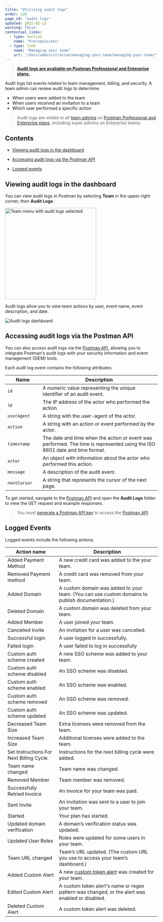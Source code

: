 ```yaml
---
title: "Utilizing audit logs"
order: 126
page_id: "audit_logs"
updated: 2022-02-13
warning: false
contextual_links:
  - type: section
    name: "Prerequisites"
  - type: link
    name: "Managing your team"
    url: "/docs/administration/managing-your-team/managing-your-team/"
---
```


> __[Audit logs are available on Postman Professional and Enterprise plans.](https://www.postman.com/pricing)__

Audit logs list events related to team management, billing, and security. A team admin can review audit logs to determine:

* When users were added to the team
* When users received an invitation to a team
* Which user performed a specific action

> Audit logs are visible to all [team admins](/docs/collaborating-in-postman/roles-and-permissions/#team-roles) on [Postman Professional and Enterprise plans](https://www.postman.com/pricing), including super admins on Enterprise teams.

## Contents

* [Viewing audit logs in the dashboard](#viewing-audit-logs-in-the-dashboard)

* [Accessing audit logs via the Postman API](#accessing-audit-logs-via-the-postman-api)

* [Logged events](#logged-events)

## Viewing audit logs in the dashboard

You can view audit logs in Postman by selecting **Team** in the upper-right corner, then **Audit Logs**.

<img alt="Team menu with audit logs selected" src="https://assets.postman.com/postman-docs/menu-select-audit-logs-v9.13.0.jpg" width="300px"/>

Audit logs allow you to view team actions by user, event name, event description, and date.

<img alt="Audit logs dashboard" src="https://assets.postman.com/postman-docs/audit-logs-v9.13.0.jpg"/>

## Accessing audit logs via the Postman API

You can also access audit logs via the [Postman API](https://www.postman.com/postman/workspace/postman-public-workspace/documentation/12959542-c8142d51-e97c-46b6-bd77-52bb66712c9a), allowing you to integrate Postman's audit logs with your security information and event management (SIEM) tools.

Each audit log event contains the following attributes:

| <div style="width:100px">Name</div> | Description |
| --- | --- |
| `id` | A numeric value representing the unique identifier of an audit event. |
| `ip` | The IP address of the actor who performed the action. |
| `userAgent` | A string with the user-agent of the actor. |
| `action` | A string with an action or event performed by the actor. |
| `timestamp` | The date and time when the action or event was performed. The time is represented using the ISO 8601 date and time format. |
| `actor` | An object with information about the actor who performed this action. |
| `message` | A description of the audit event. |
| `nextCursor` | A string that represents the cursor of the next page. |

To get started, navigate to the [Postman API](https://www.postman.com/postman/workspace/postman-public-workspace/documentation/12959542-c8142d51-e97c-46b6-bd77-52bb66712c9a) and open the **Audit Logs** folder to view the GET request and example responses.

> You must [generate a Postman API key](/docs/developer/intro-api/#generating-a-postman-api-key) to access the [Postman API](/docs/developer/intro-api/).

## Logged Events

Logged events include the following actions.

| Action name  | Description |
| ------------- | ------------- |
| Added Payment Method  | A new credit card was added to the your team.  |
| Removed Payment method   | A credit card was removed from your team.  |
| Added Domain   | A custom domain was added to your team. (You can use custom domains to publish documentation.)  |
| Deleted Domain  | A custom domain was deleted from your team.  |
| Added Member   | A user joined your team.   |
| Cancelled Invite   | An invitation for a user was cancelled.   |
| Successful login   | A user logged in successfully.   |
| Failed login   | A user failed to log in successfully  |
| Custom auth scheme created| A new SSO scheme was added to your team.  |
| Custom auth scheme disabled  | An SSO scheme was disabled. |
| Custom auth scheme enabled | An SSO scheme was enabled.  |
| Custom auth scheme removed  | An SSO scheme was removed.  |
| Custom auth scheme updated  | An SSO scheme was updated.|
| Decreased Team Size  | Extra licenses were removed from the team. |
| Increased Team Size | Additional licenses were added to the team.  |
| Set Instructions For Next Billing Cycle  | Instructions for the next billing cycle were added.|
| Team name changed  | Team name was changed.  |
| Removed Member  | Team member was removed.  |
| Successfully Retried Invoice  | An invoice for your team was paid.  |
| Sent Invite  | An invitation was sent to a user to join your team.  |
| Started  | Your plan has started.  |
| Updated domain verification  | A domain’s verification status was updated.|
| Updated User Roles | Roles were updated for some users in your team.  |
| Team URL changed  | Team’s URL updated. (The custom URL you use to access your team’s dashboard.)  |
| Added Custom Alert | A new [custom token alert](/docs/api-security/token-scanner/#custom-alerts) was created for your team. |
| Edited Custom Alert | A custom token alert's name or regex pattern was changed, or the alert was enabled or disabled. |
| Deleted Custom Alert  | A custom token alert was deleted. |
